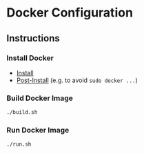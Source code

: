 # Docker Configuration

## Instructions

### Install Docker

* [Install](https://docs.docker.com/engine/install/ubuntu/ )
* [Post-Install](https://docs.docker.com/engine/install/linux-postinstall/) (e.g. to avoid `sudo docker ...`)


### Build Docker Image

```bash
./build.sh
```

### Run Docker Image
```bash
./run.sh
```
